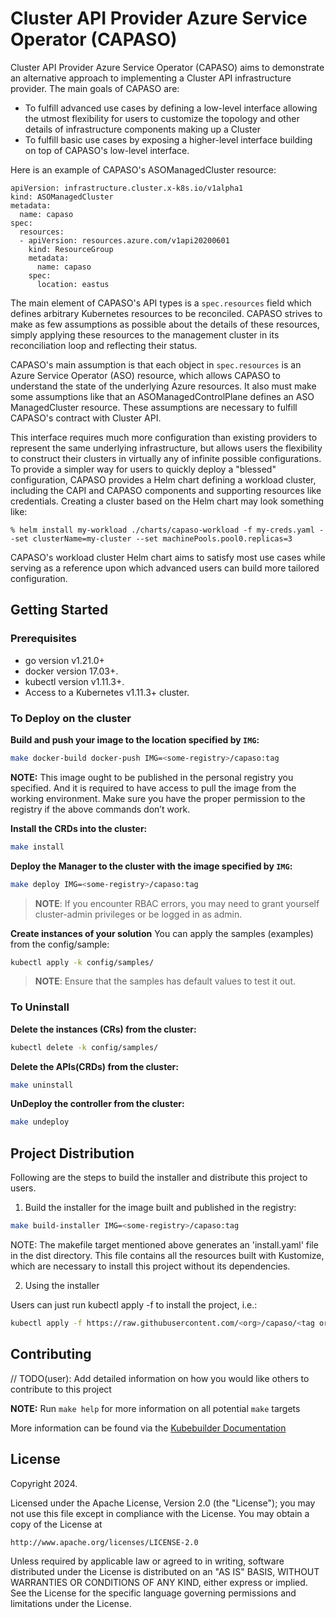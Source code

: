 # Cluster API Provider Azure Service Operator (CAPASO)

Cluster API Provider Azure Service Operator (CAPASO) aims to demonstrate an alternative approach to
implementing a Cluster API infrastructure provider. The main goals of CAPASO are:

- To fulfill advanced use cases by defining a low-level interface allowing the utmost flexibility for users to
  customize the topology and other details of infrastructure components making up a Cluster
- To fulfill basic use cases by exposing a higher-level interface building on top of CAPASO's low-level
  interface.

Here is an example of CAPASO's ASOManagedCluster resource:
```
apiVersion: infrastructure.cluster.x-k8s.io/v1alpha1
kind: ASOManagedCluster
metadata:
  name: capaso
spec:
  resources:
  - apiVersion: resources.azure.com/v1api20200601
    kind: ResourceGroup
    metadata:
      name: capaso
    spec:
      location: eastus
```

The main element of CAPASO's API types is a `spec.resources` field which defines arbitrary Kubernetes
resources to be reconciled. CAPASO strives to make as few assumptions as possible about the details of these
resources, simply applying these resources to the management cluster in its reconciliation loop and reflecting
their status.

CAPASO's main assumption is that each object in `spec.resources` is an Azure Service Operator (ASO)
resource, which allows CAPASO to understand the state of the underlying Azure resources. It also must make
some assumptions like that an ASOManagedControlPlane defines an ASO ManagedCluster resource. These assumptions
are necessary to fulfill CAPASO's contract with Cluster API.

This interface requires much more configuration than existing providers to represent the same underlying
infrastructure, but allows users the flexibility to construct their clusters in virtually any of infinite
possible configurations. To provide a simpler way for users to quickly deploy a "blessed" configuration,
CAPASO provides a Helm chart defining a workload cluster, including the CAPI and CAPASO components and
supporting resources like credentials. Creating a cluster based on the Helm chart may look something like:

```shell
% helm install my-workload ./charts/capaso-workload -f my-creds.yaml --set clusterName=my-cluster --set machinePools.pool0.replicas=3
```

CAPASO's workload cluster Helm chart aims to satisfy most use cases while serving as a reference upon which
advanced users can build more tailored configuration.

## Getting Started

### Prerequisites
- go version v1.21.0+
- docker version 17.03+.
- kubectl version v1.11.3+.
- Access to a Kubernetes v1.11.3+ cluster.

### To Deploy on the cluster
**Build and push your image to the location specified by `IMG`:**

```sh
make docker-build docker-push IMG=<some-registry>/capaso:tag
```

**NOTE:** This image ought to be published in the personal registry you specified. 
And it is required to have access to pull the image from the working environment. 
Make sure you have the proper permission to the registry if the above commands don’t work.

**Install the CRDs into the cluster:**

```sh
make install
```

**Deploy the Manager to the cluster with the image specified by `IMG`:**

```sh
make deploy IMG=<some-registry>/capaso:tag
```

> **NOTE**: If you encounter RBAC errors, you may need to grant yourself cluster-admin 
privileges or be logged in as admin.

**Create instances of your solution**
You can apply the samples (examples) from the config/sample:

```sh
kubectl apply -k config/samples/
```

>**NOTE**: Ensure that the samples has default values to test it out.

### To Uninstall
**Delete the instances (CRs) from the cluster:**

```sh
kubectl delete -k config/samples/
```

**Delete the APIs(CRDs) from the cluster:**

```sh
make uninstall
```

**UnDeploy the controller from the cluster:**

```sh
make undeploy
```

## Project Distribution

Following are the steps to build the installer and distribute this project to users.

1. Build the installer for the image built and published in the registry:

```sh
make build-installer IMG=<some-registry>/capaso:tag
```

NOTE: The makefile target mentioned above generates an 'install.yaml'
file in the dist directory. This file contains all the resources built
with Kustomize, which are necessary to install this project without
its dependencies.

2. Using the installer

Users can just run kubectl apply -f <URL for YAML BUNDLE> to install the project, i.e.:

```sh
kubectl apply -f https://raw.githubusercontent.com/<org>/capaso/<tag or branch>/dist/install.yaml
```

## Contributing
// TODO(user): Add detailed information on how you would like others to contribute to this project

**NOTE:** Run `make help` for more information on all potential `make` targets

More information can be found via the [Kubebuilder Documentation](https://book.kubebuilder.io/introduction.html)

## License

Copyright 2024.

Licensed under the Apache License, Version 2.0 (the "License");
you may not use this file except in compliance with the License.
You may obtain a copy of the License at

    http://www.apache.org/licenses/LICENSE-2.0

Unless required by applicable law or agreed to in writing, software
distributed under the License is distributed on an "AS IS" BASIS,
WITHOUT WARRANTIES OR CONDITIONS OF ANY KIND, either express or implied.
See the License for the specific language governing permissions and
limitations under the License.

